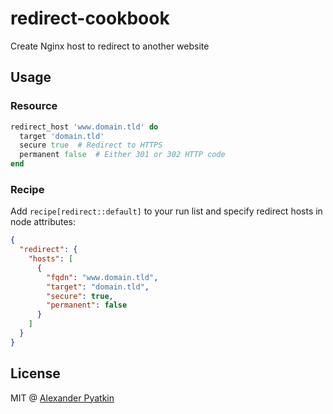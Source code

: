 # redirect-cookbook
Create Nginx host to redirect to another website

## Usage

### Resource

```ruby
redirect_host 'www.domain.tld' do
  target 'domain.tld'
  secure true  # Redirect to HTTPS
  permanent false  # Either 301 or 302 HTTP code
end
```

### Recipe
Add `recipe[redirect::default]` to your run list and specify redirect hosts in node attributes:

```json
{
  "redirect": {
    "hosts": [
      {
        "fqdn": "www.domain.tld",
        "target": "domain.tld",
        "secure": true,
        "permanent": false
      }
    ]
  }
}
```

## License
MIT @ [Alexander Pyatkin](https://github.com/aspyatkin)
